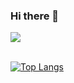 ### Hi there 👋

<!--
**darlangui/darlangui** is a ✨ _special_ ✨ repository because its `README.md` (this file) appears on your GitHub profile.

Here are some ideas to get you started:

- 🔭 I’m currently working on ...
- 🌱 I’m currently learning ...
- 👯 I’m looking to collaborate on ...
- 🤔 I’m looking for help with ...
- 💬 Ask me about ...
- 📫 How to reach me: ...
- 😄 Pronouns: ...
- ⚡ Fun fact: ...
-->

<a href="https://github.com/anuraghazra/github-readme-stats">
  <img align="center" src="https://github-readme-stats.vercel.app/api?username=darlangui&hide=contribs,prs&theme=radical" />
</a>
<br><br>

[![Top Langs](https://github-readme-stats.vercel.app/api/top-langs/?username=darlangui&layout=compact&theme=radical)](https://github.com/anuraghazra/github-readme-stats)
